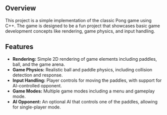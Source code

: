 ## Overview
This project is a simple implementation of the classic Pong game using C++. The game is designed to be a fun project that showcases basic game development concepts like rendering, game physics, and input handling.

## Features
- **Rendering:** Simple 2D rendering of game elements including paddles, ball, and the game arena.
- **Game Physics:** Realistic ball and paddle physics, including collision detection and response.
- **Input Handling:** Player controls for moving the paddles, with support for AI-controlled opponent.
- **Game Modes:** Multiple game modes including a menu and gameplay mode.
- **AI Opponent:** An optional AI that controls one of the paddles, allowing for single-player mode.
